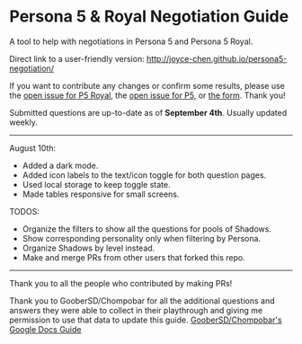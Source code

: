 # Persona 5 & Royal Negotiation Guide

A tool to help with negotiations in Persona 5 and Persona 5 Royal. 

Direct link to a user-friendly version: http://joyce-chen.github.io/persona5-negotiation/

If you want to contribute any changes or confirm some results, please use the [open issue for P5 Royal](https://github.com/joyce-chen/persona5-negotiation/issues/16), the [open issue for P5](https://github.com/joyce-chen/persona5-negotiation/issues/17), or [the form](https://forms.gle/JtH9YUekRKVEkYgc6). Thank you!

Submitted questions are up-to-date as of **September 4th**. Usually updated weekly.


---

August 10th: 
- Added a dark mode.
- Added icon labels to the text/icon toggle for both question pages.
- Used local storage to keep toggle state.
- Made tables responsive for small screens.


TODOS:
- Organize the filters to show all the questions for pools of Shadows.
- Show corresponding personality only when filtering by Persona.
- Organize Shadows by level instead.
- Make and merge PRs from other users that forked this repo.


---

Thank you to all the people who contributed by making PRs!

Thank you to GooberSD/Chompobar for all the additional questions and answers they were able to collect in their playthrough and giving me permission to use that data to update this guide. [GooberSD/Chompobar's Google Docs Guide](https://docs.google.com/document/d/1Fq00lkODNAam7RZoczHU2kFyU3CZvyW59F0PwLnJoz8/)
